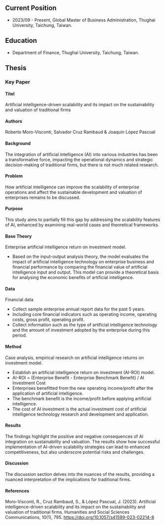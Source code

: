 ## Current Position
* 2023/09 - Present, Global Master of Business Administration, Thughai University, Taichung, Taiwan.
## Education
* Department of Finance,  Thughai University, Taichung, Taiwan.
## Thesis
### Key Paper
#### Titel
Artificial intelligence-driven scalability and its impact on the sustainability and valuation of traditional firms
#### Authors
Roberto Moro-Visconti, Salvador Cruz Rambaud & Joaquín López Pascual
#### Background
The integration of artificial intelligence (AI) into various industries has been a transformative force, impacting the operational dynamics and strategic decision-making of traditional firms, but there is not much related research.
#### Problem
How artificial intelligence can improve the scalability of enterprise operations and affect the sustainable development and valuation of enterprises remains to be discussed.
#### Purpose
This study aims to partially fill this gap by addressing the scalability features of AI, enhanced by examining real-world cases and theoretical frameworks.
#### Base Theory
Enterprise artificial intelligence return on investment model.
  * Based on the input-output analysis theory, the model evaluates the impact of artificial intelligence technology on enterprise business and financial performance by comparing the financial value of artificial intelligence input and output. This model can provide a theoretical basis for analysing the economic benefits of artificial intelligence.
#### Data
Financial data
  * Collect sample enterprise annual report data for the past 5 years.
  * Including core financial indicators such as operating income, operating costs, gross profit, operating profit.
  * Collect information such as the type of artificial intelligence technology and the amount of investment adopted by the enterprise during this period.
#### Method
Case analysis, empirical research on artificial intelligence returns on investment model.
  * Establish an artificial intelligence return on investment (AI-ROI) model.
  * AI-ROI = (Enterprise Benefit - Enterprise Benchmark Benefit) / AI Investment Cost
  * Enterprises benefitted from the new operating income/profit after the application of artificial intelligence.
  * The benchmark benefit is the income/profit before applying artificial intelligence.
  * The cost of AI investment is the actual investment cost of artificial intelligence technology research and development and application.
#### Results
The findings highlight the positive and negative consequences of AI integration on sustainability and valuation. The results show how successful implementation of AI-driven scalability strategies can lead to enhanced competitiveness, but also underscore potential risks and challenges.
#### Discussion
The discussion section delves into the nuances of the results, providing a nuanced interpretation of the implications for traditional firms.
#### References
Moro-Visconti, R., Cruz Rambaud, S., & López Pascual, J. (2023). Artificial intelligence-driven scalability and its impact on the sustainability and valuation of traditional firms. Humanities and Social Sciences Communications, 10(1), 795. https://doi.org/10.1057/s41599-023-02214-8
